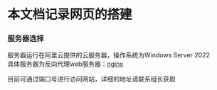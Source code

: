 # 本文档记录网页的搭建

### 服务器选择  
服务器运行在阿里云提供的云服务器，操作系统为Windows Server 2022  
具体服务器为反向代理web服务器：[nginx](http://nginx.org/)  

目前可通过端口号进行访问网站，详细的地址请联系组长获取


